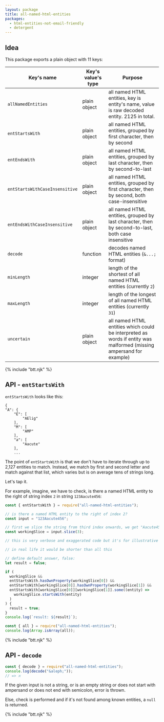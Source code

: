 ```yaml
---
layout: package
title: all-named-html-entities
packages:
  - html-entities-not-email-friendly
  - detergent
---
```


## Idea

This package exports a plain object with 11 keys:

| Key's name                     | Key's value's type | Purpose                                                                                                             |
| ------------------------------ | ------------------ | ------------------------------------------------------------------------------------------------------------------- |
| `allNamedEntities`             | plain object       | all named HTML entities, key is entity's name, value is raw decoded entity. 2125 in total.                          |
| `entStartsWith`                | plain object       | all named HTML entities, grouped by first character, then by second                                                 |
| `entEndsWith`                  | plain object       | all named HTML entities, grouped by last character, then by second-to-last                                          |
| `entStartsWithCaseInsensitive` | plain object       | all named HTML entities, grouped by first character, then by second, both case-insensitive                          |
| `entEndsWithCaseInsensitive`   | plain object       | all named HTML entities, grouped by last character, then by second-to-last, both case insensitive                   |
| `decode`                       | function           | decodes named HTML entities (`&...;` format)                                                                        |
| `minLength`                    | integer            | length of the shortest of all named HTML entities (currently `2`)                                                   |
| `maxLength`                    | integer            | length of the longest of all named HTML entities (currently `31`)                                                   |
| `uncertain`                    | plain object       | all named HTML entities which could be interpreted as words if entity was malformed (missing ampersand for example) |

{% include "btt.njk" %}

## API - `entStartsWith`

`entStartsWith` looks like this:

```
{
"A": {
    "E": [
        "AElig"
    ],
    "M": [
        "AMP"
    ],
    "a": [
        "Aacute"
    ],
    ...
```

The point of `entStartsWith` is that we don't have to iterate through up to 2,127 entities to match. Instead, we match by first and second letter and match against that list, which varies but is on average tens of strings long.

Let's tap it.

For example, imagine, we have to check, is there a named HTML entity to the right of string index `2` in string `123Aacute456`:

```js
const { entStartsWith } = require("all-named-html-entities");

// is there a named HTML entity to the right of index 2?
const input = "123Aacute456";

// first we slice the string from third index onwards, we get "Aacute456"
const workingSlice = input.slice(3);

// this is very verbose and exaggerated code but it's for illustrative purposes

// in real life it would be shorter than all this

// define default answer, false:
let result = false;

if (
  workingSlice &&
  entStartsWith.hasOwnProperty(workingSlice[0]) &&
  entStartsWith[workingSlice[0]].hasOwnProperty(workingSlice[1]) &&
  entStartsWith[workingSlice[0]][workingSlice[1]].some((entity) =>
    workingSlice.startsWith(entity)
  )
) {
  result = true;
}
console.log(`result: ${result}`);
```

```js
const { all } = require("all-named-html-entities");
console.log(Array.isArray(all));
```

{% include "btt.njk" %}

## API - `decode`

```js
const { decode } = require("all-named-html-entities");
console.log(decode("&aleph;"));
// => ℵ
```

If the given input is not a string, or is an empty string or does not start with ampersand or does not end with semicolon, error is thrown.

Else, check is performed and if it's not found among known entities, a `null` is returned.

{% include "btt.njk" %}

